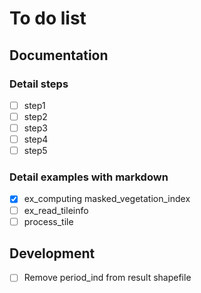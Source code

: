 # To do list
## Documentation
### Detail steps
- [ ] step1
- [ ] step2
- [ ] step3
- [ ] step4
- [ ] step5
### Detail examples with markdown
- [x] ex_computing masked_vegetation_index
- [ ] ex_read_tileinfo
- [ ] process_tile
## Development
- [ ] Remove period_ind from result shapefile
